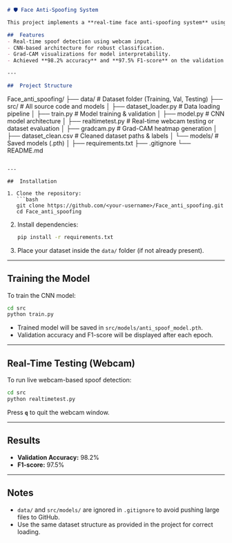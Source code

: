```markdown
# 🛡️ Face Anti-Spoofing System

This project implements a **real-time face anti-spoofing system** using Convolutional Neural Networks (CNNs). It detects whether a face is real or spoofed using RGB, depth, and IR data.  

##  Features
- Real-time spoof detection using webcam input.
- CNN-based architecture for robust classification.
- Grad-CAM visualizations for model interpretability.
- Achieved **98.2% accuracy** and **97.5% F1-score** on the validation dataset.

---

##  Project Structure

```

Face\_anti\_spoofing/
├── data/                  # Dataset folder (Training, Val, Testing)
├── src/                   # All source code and models
│   ├── dataset\_loader.py  # Data loading pipeline
│   ├── train.py           # Model training & validation
│   ├── model.py           # CNN model architecture
│   ├── realtimetest.py    # Real-time webcam testing or dataset evaluation
│   ├── gradcam.py         # Grad-CAM heatmap generation
│   ├── dataset\_clean.csv  # Cleaned dataset paths & labels
│   └── models/            # Saved models (.pth)
│
├── requirements.txt
├── .gitignore
└── README.md

````

---

##  Installation

1. Clone the repository:  
   ```bash
   git clone https://github.com/<your-username>/Face_anti_spoofing.git
   cd Face_anti_spoofing
````

2. Install dependencies:

   ```bash
   pip install -r requirements.txt
   ```

3. Place your dataset inside the `data/` folder (if not already present).

---

##  Training the Model

To train the CNN model:

```bash
cd src
python train.py
```

* Trained model will be saved in `src/models/anti_spoof_model.pth`.
* Validation accuracy and F1-score will be displayed after each epoch.

---

##  Real-Time Testing (Webcam)

To run live webcam-based spoof detection:

```bash
cd src
python realtimetest.py
```

Press **`q`** to quit the webcam window.

---

##  Results

* **Validation Accuracy:** 98.2%
* **F1-score:** 97.5%

---

##  Notes

* `data/` and `src/models/` are ignored in `.gitignore` to avoid pushing large files to GitHub.
* Use the same dataset structure as provided in the project for correct loading.

````
